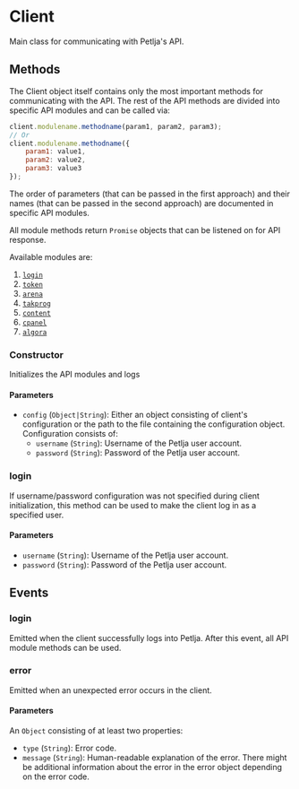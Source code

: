 # Client
Main class for communicating with Petlja's API.

## Methods
The Client object itself contains only the most important methods for communicating with the API. The rest of the API methods are divided into specific API modules and can be called via:
```javascript
client.modulename.methodname(param1, param2, param3);
// Or
client.modulename.methodname({
    param1: value1,
    param2: value2,
    param3: value3
});
```
The order of parameters (that can be passed in the first approach) and their names (that can be passed in the second approach) are documented in specific API modules.

All module methods return `Promise` objects that can be listened on for API response.

Available modules are:
1. [`login`](./login.md)
2. [`token`](./token.md)
3. [`arena`](./arena.md)
4. [`takprog`](./takprog.md)
5. [`content`](./content.md)
6. [`cpanel`](./cpanel.md)
7. [`algora`](./algora.md)

### Constructor
Initializes the API modules and logs

#### Parameters
- `config` (`Object|String`): Either an object consisting of client's configuration or the path to the file containing the configuration object. Configuration consists of:
    - `username` (`String`): Username of the Petlja user account.
    - `password` (`String`): Password of the Petlja user account.

### login
If username/password configuration was not specified during client initialization, this method can be used to make the client log in as a specified user.
#### Parameters
- `username` (`String`): Username of the Petlja user account.
- `password` (`String`): Password of the Petlja user account.

## Events
### login
Emitted when the client successfully logs into Petlja. After this event, all API module methods can be used.

### error
Emitted when an unexpected error occurs in the client.
#### Parameters
An `Object` consisting of at least two properties:
- `type` (`String`): Error code.
- `message` (`String`): Human-readable explanation of the error.
There might be additional information about the error in the error object depending on the error code.
